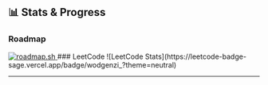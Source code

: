 ## 📊 Stats & Progress

### Roadmap
<a href="https://roadmap.sh">
  <img src="https://roadmap.sh/card/tall/6884ff31b349ac40924bdc85?variant=dark&v=2" alt="roadmap.sh"/>
</a>
### LeetCode
![LeetCode Stats](https://leetcode-badge-sage.vercel.app/badge/wodgenzi_?theme=neutral)

---
